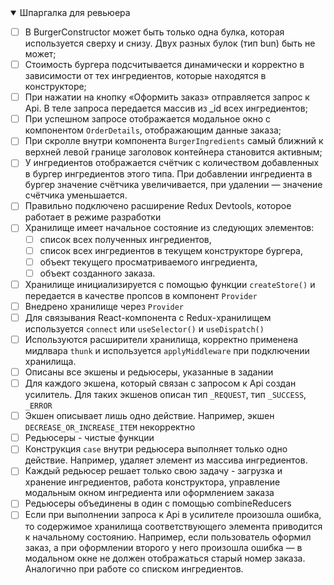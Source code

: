 <details open>

  <summary>Шпаргалка для ревьюера</summary>

- [ ] В BurgerConstructor может быть только одна булка, которая используется сверху и снизу. Двух разных булок (тип bun) быть не может;
- [ ] Стоимость бургера подсчитывается динамически и корректно в зависимости от тех ингредиентов, которые находятся в конструкторе;
- [ ] При нажатии на кнопку «Оформить заказ» отправляется запрос к Api. В теле запроса передается массив из _id всех ингредиентов;
- [ ] При успешном запросе отображается модальное окно с компонентом `OrderDetails`, отображающим данные заказа;
- [ ] При скролле внутри компонента `BurgerIngredients` самый ближний к верхней левой границе заголовок контейнера становится активным;
- [ ] У ингредиентов отображается счётчик с количеством добавленных в бургер ингредиентов этого типа. При добавлении ингредиента в бургер значение счётчика увеличивается, при удалении — значение счётчика уменьшается.
- [ ] Правильно подключено расширение Redux Devtools, которое работает в режиме разработки
- [ ] Хранилище имеет начальное состояние из следующих элементов:
    - [ ] список всех полученных ингредиентов,
    - [ ] список всех ингредиентов в текущем конструкторе бургера,
    - [ ] объект текущего просматриваемого ингредиента,
    - [ ] объект созданного заказа.
- [ ]  Хранилище инициализируется с помощью функции `createStore()` и передается в качестве пропсов в компонент `Provider`
- [ ]  Внедрено хранилище через `Provider`
- [ ]  Для связывания React-компонента с Redux-хранилищем используется `connect` или `useSelector()` и `useDispatch()`
- [ ]  Используются расширители хранилища, корректно применена мидлвара `thunk` и используется `applyMiddleware` при подключении хранилища.
- [ ]  Описаны все экшены и редьюсеры, указанные в задании
- [ ]  Для каждого экшена, который связан с запросом к Api создан усилитель. Для таких экшенов описан тип `_REQUEST`, тип `_SUCCESS`, `_ERROR`
- [ ]  Экшен описывает лишь одно действие. Например, экшен `DECREASE_OR_INCREASE_ITEM` некорректно
- [ ]  Редьюсеры - чистые функции
- [ ]  Конструкция `case` внутри редьюсера выполняет только одно действие. Например, удаляет элемент из массива ингредиентов.
- [ ]  Каждый редьюсер решает только свою задачу - загрузка и хранение ингредиентов, работа конструктора, управление модальным окном ингредиента или оформлением заказа
- [ ]  Редьюсеры объединены в один с помощью combineReducers
- [ ] Если при выполнении запроса к Api в усилителе произошла ошибка, то содержимое хранилища соответствующего элемента приводится к начальному состоянию. Например, если пользователь оформил заказ, а при оформлении второго у него произошла ошибка — в модальном окне не должен отображаться старый номер заказа. Аналогично при работе со списком ингредиентов.

</details>
